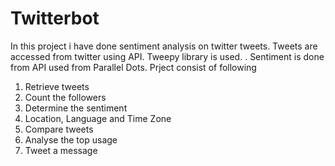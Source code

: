 # Twitterbot
In this project i have done sentiment analysis on twitter tweets.
Tweets are accessed from twitter using API.
Tweepy library is used. .
Sentiment is done from API used from Parallel Dots.
Prject consist of following
1. Retrieve tweets
2. Count the followers
3. Determine the sentiment
4. Location, Language and Time Zone
5. Compare tweets
6. Analyse the top usage
7. Tweet a message
